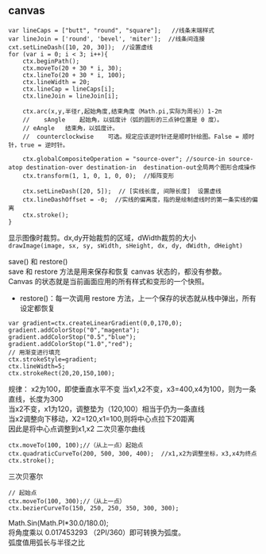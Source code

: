 ## canvas
```
var lineCaps = ["butt", "round", "square"];   //线条末端样式
var lineJoin = ['round', 'bevel', 'miter'];  //线条间连接
cxt.setLineDash([10, 20, 30]);  //设置虚线
for (var i = 0; i < 3; i++){
    ctx.beginPath();
    ctx.moveTo(20 + 30 * i, 30);
    ctx.lineTo(20 + 30 * i, 100);
    ctx.lineWidth = 20;
    ctx.lineCap = lineCaps[i];
    ctx.lineJoin = lineJoin[i];
    
    ctx.arc(x,y,半径r,起始角度,结束角度（Math.pi,实际为周长））1-2π
    //    sAngle	起始角，以弧度计（弧的圆形的三点钟位置是 0 度）。  
    // eAngle	结束角，以弧度计。  
    //  counterclockwise	可选。规定应该逆时针还是顺时针绘图。False = 顺时针，true = 逆时针。   
    
    ctx.globalCompositeOperation = "source-over"; //source-in source-atop destination-over destination-in  destination-out全局两个图形合成操作
    ctx.transform(1, 1, 0, 1, 0, 0);  //矩阵变形
    
    ctx.setLineDash([20, 5]);  // [实线长度, 间隙长度]  设置虚线
    ctx.lineDashOffset = -0;  //实线的偏离度，指的是绘制虚线时的第一条实线的偏离
    ctx.stroke();
}
```
显示图像时裁剪。dx,dy开始裁剪的区域，dWidth裁剪的大小  
`drawImage(image, sx, sy, sWidth, sHeight, dx, dy, dWidth, dHeight)`  

save() 和 restore()  
save 和 restore 方法是用来保存和恢复 canvas 状态的，都没有参数。  
Canvas 的状态就是当前画面应用的所有样式和变形的一个快照。
* restore()：每一次调用 restore 方法，上一个保存的状态就从栈中弹出，所有设定都恢复

```
var gradient=ctx.createLinearGradient(0,0,170,0);
gradient.addColorStop("0","magenta");
gradient.addColorStop("0.5","blue");
gradient.addColorStop("1.0","red");
// 用渐变进行填充
ctx.strokeStyle=gradient;
ctx.lineWidth=5;
ctx.strokeRect(20,20,150,100);
```

规律：
x2为100，即使垂直水平不变
当x1,x2不变，x3=400,x4为100，则为一条直线，长度为300  
当x2不变，x1为120，调整垫为（120,100）相当于仍为一条直线  
当x2调整向下移动，X2=120,x1=100,则将中心点拉下20距离  
因此是将中心点调整到x1,x2
二次贝塞尔曲线
```
ctx.moveTo(100, 100);//（从上一点）起始点
ctx.quadraticCurveTo(200, 500, 300, 400);  //x1,x2为调整坐标，x3,x4为终点
ctx.stroke();
```
三次贝塞尔
```
// 起始点
ctx.moveTo(100, 300);//（从上一点）
ctx.bezierCurveTo(150, 250, 250, 350, 300, 300);
```

Math.Sin(Math.PI*30.0/180.0);  
将角度乘以 0.017453293 （2PI/360）即可转换为弧度。  
弧度值用弧长与半径之比
